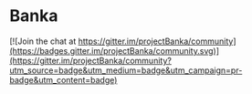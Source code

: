 # Banka

[![Join the chat at https://gitter.im/projectBanka/community](https://badges.gitter.im/projectBanka/community.svg)](https://gitter.im/projectBanka/community?utm_source=badge&utm_medium=badge&utm_campaign=pr-badge&utm_content=badge)